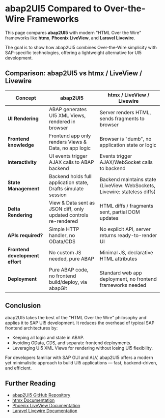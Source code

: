 # abap2UI5 Compared to Over-the-Wire Frameworks

This page compares **abap2UI5** with modern "HTML Over the Wire" frameworks like **htmx**, **Phoenix LiveView**, and **Laravel Livewire**.

The goal is to show how abap2UI5 combines Over-the-Wire simplicity with SAP-specific technologies, offering a lightweight alternative for UI5 development.

## Comparison: abap2UI5 vs htmx / LiveView / Livewire

| Concept                   | abap2UI5                                               | htmx / LiveView / Livewire                                  |
|---------------------------|--------------------------------------------------------|-------------------------------------------------------------|
| **UI Rendering**           | ABAP generates UI5 XML Views, rendered in browser       | Server renders HTML, sends fragments to browser              |
| **Frontend knowledge**     | Frontend app only renders Views & Data, no app logic    | Browser is "dumb", no application state or logic             |
| **Interactivity**          | UI events trigger AJAX calls to ABAP backend            | Events trigger AJAX/WebSocket calls to backend               |
| **State Management**       | Backend holds full application state, Drafts simulate session | Backend maintains state (LiveView: WebSockets, Livewire: stateless diffs) |
| **Delta Rendering**        | View & Data sent as JSON diff, only updated controls re-rendered | HTML diffs / fragments sent, partial DOM updates             |
| **APIs required?**         | Simple HTTP handler, no OData/CDS                       | No explicit API, server returns ready-to-render UI           |
| **Frontend development effort** | No custom JS needed, pure ABAP                      | Minimal JS, declarative HTML attributes                     |
| **Deployment**             | Pure ABAP code, no frontend build/deploy, via abapGit    | Standard web app deployment, no frontend frameworks needed   |


## Conclusion

abap2UI5 takes the best of the "HTML Over the Wire" philosophy and applies it to SAP UI5 development. It reduces the overhead of typical SAP frontend architectures by:
- Keeping all logic and state in ABAP.
- Avoiding OData, CDS, and separate frontend deployments.
- Leveraging UI5 XML Views for rendering without losing UI5 flexibility.

For developers familiar with SAP GUI and ALV, abap2UI5 offers a modern yet minimalistic approach to build UI5 applications — fast, backend-driven, and efficient.

## Further Reading

- [abap2UI5 GitHub Repository](https://github.com/abap2UI5/abap2UI5)
- [htmx Documentation](https://htmx.org/docs/)
- [Phoenix LiveView Documentation](https://hexdocs.pm/phoenix_live_view/Phoenix.LiveView.html)
- [Laravel Livewire Documentation](https://laravel-livewire.com/docs)

